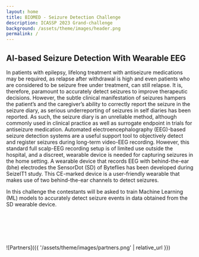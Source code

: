 ```yaml
---
layout: home
title: BIOMED - Seizure Detection Challenge
description: ICASSP 2023 Grand-challenge
background: /assets/theme/images/header.png
permalink: /
---
```



## AI-based Seizure Detection With Wearable EEG

In patients with epilepsy, lifelong treatment with antiseizure medications may be required, as relapse after withdrawal is high and even patients who are considered to be seizure free under treatment, can still relapse. It is, therefore, paramount to accurately detect seizures to improve therapeutic decisions. However, the subtle clinical manifestation of seizures hampers the patient’s and the caregiver’s ability to correctly report the seizure in the seizure diary, as serious underreporting of seizures in self diaries has been reported. As such, the seizure diary is an unreliable method, although commonly used in clinical practice as well as surrogate endpoint in trials for antiseizure medication. Automated electroencephalography (EEG)-based seizure detection systems are a useful support tool to objectively detect and register seizures during long-term video-EEG recording. However, this standard full scalp-EEG recording setup is of limited use outside the hospital, and a discreet, wearable device is needed for capturing seizures in the home setting. A wearable device that records EEG with behind-the-ear (bhe) electrodes the SensorDot (SD) of Byteflies has been developed during SeizeIT1 study. This CE-marked device is a user-friendly wearable that makes use of two behind-the-ear channels to detect seizures.

In this challenge the contestants will be asked to train Machine Learning (ML) models to accurately detect seizure events in data obtained from the SD wearable device.

<!-- [link text](/assets/images/assets/images/partners.jpg)

[{% raw %}`[link text]({{ '/assets/images/partners.jpg' | relative_url }})`{% endraw %}]({{ '/assets/theme/images/partners.jpg' | relative_url }}) -->

\
\
\
\
\
![Partners]({{ '/assets/theme/images/partners.png' | relative_url }})